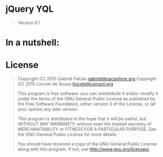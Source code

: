 # jQuery YQL
> Version 0.1

# In a nutshell:
  <script type="text/javascript" src="jquery.yql.js"></script>
  <script type="text/javascript">
    $(function(){
      $.yql(
        "SELECT * FROM github.repo WHERE id='#{username}' AND repo='#{repository}'",
        {
          username: "gabrielfalcao",
          repository: "jquery-yql"
        },
        function (data) {
            if (data.results.repository["open-issues"].content > 0) {
                alert("Hey dude, you should check out your new issues!");
            }
        }
      );
     });
  </script>

# License

> Copyright (C) 2010  Gabriel Falcão <gabriel@nacaolivre.org>
> Copyright (C) 2010  Lincoln de Sousa <lincoln@comum.org>
>
> This program is free software: you can redistribute it and/or modify
> it under the terms of the GNU General Public License as published by
> the Free Software Foundation, either version 3 of the License, or
> (at your option) any later version.
>
> This program is distributed in the hope that it will be useful,
> but WITHOUT ANY WARRANTY; without even the implied warranty of
> MERCHANTABILITY or FITNESS FOR A PARTICULAR PURPOSE.  See the
> GNU General Public License for more details.
>
> You should have received a copy of the GNU General Public License
> along with this program.  If not, see <http://www.gnu.org/licenses/>.
